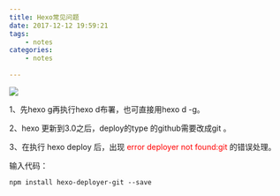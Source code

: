 ```yaml
---
title: Hexo常见问题
date: 2017-12-12 19:59:21
tags:
	- notes
categories: 
	- notes
	
---
```


![](https://ws1.sinaimg.cn/large/006Y6f53gy1fnlugpttewj30tl0gn0ts.jpg)

<!--more-->


> 
1、先hexo g再执行hexo d布署，也可直接用hexo d -g。




<!--more-->




>  
2、hexo 更新到3.0之后，deploy的type 的github需要改成git 。

<!--more-->
>  
3、在执行 hexo deploy 后，出现 <font color=red>error deployer not found:git</font> 的错误处理。

输入代码：

    npm install hexo-deployer-git --save